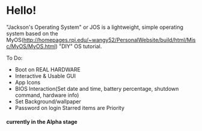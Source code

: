# Hello!
"Jackson's Operating System" or JOS is a lightweight, simple operating system based on the MyOS(http://homepages.rpi.edu/~wangy52/PersonalWebsite/build/html/Misc/MyOS/MyOS.html) "DIY" OS tutorial. 

To Do:
- Boot on REAL HARDWARE
- Interactive & Usable GUI
- App Icons
- BIOS Interaction(Set date and time, battery percentage, shutdown command, hardware info)
- Set Background/wallpaper
- Password on login
Starred items are Priority

#### currently in the Alpha stage
